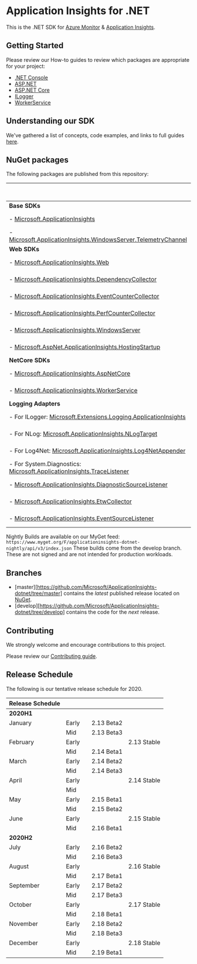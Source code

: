 # Application Insights for .NET
This is the .NET SDK for [Azure Monitor](https://docs.microsoft.com/azure/azure-monitor/overview) & [Application Insights](https://docs.microsoft.com/azure/azure-monitor/app/app-insights-overview).



## Getting Started
Please review our How-to guides to review which packages are appropriate for your project:
- [.NET Console](https://docs.microsoft.com/azure/azure-monitor/app/console)
- [ASP.NET](https://docs.microsoft.com/azure/azure-monitor/app/asp-net)
- [ASP.NET Core](https://docs.microsoft.com/azure/azure-monitor/app/asp-net-core)
- [ILogger](https://docs.microsoft.com/azure/azure-monitor/app/ilogger)
- [WorkerService](https://docs.microsoft.com/azure/azure-monitor/app/worker-service)




## Understanding our SDK
We've gathered a list of concepts, code examples, and links to full guides [here](.\.docs\concepts.md).



## NuGet packages
The following packages are published from this repository: 

|                                                                                                                                                               	| Nightly Build                                                                                                                                                                                                                                                                                         | Official Release                                                                                                                                                                                              |
|---------------------------------------------------------------------------------------------------------------------------------------------------------------	|------------------------------------------------------------------------------------------------------------------------------------------------------------------------------------------------------------------------------------------------------------------------------------------------------	|--------------------------------------------------------------------------------------------------------------------------------------------------------------------------------------------------------------	|
| **Base SDKs**                                                                                                                                                 	|                                                                                                                                                                                                                                                                                                      	|                                                                                                                                                                                                              	|
| - [Microsoft.ApplicationInsights](https://www.nuget.org/packages/Microsoft.ApplicationInsights/)                                                              	| [![Nightly](https://img.shields.io/myget/applicationinsights-dotnet-nightly/v/Microsoft.ApplicationInsights?label=)](https://www.myget.org/feed/applicationinsights-dotnet-nightly/package/nuget/Microsoft.ApplicationInsights)                                                                   	| [![Nuget](https://img.shields.io/nuget/vpre/Microsoft.ApplicationInsights.svg)](https://www.nuget.org/packages/Microsoft.ApplicationInsights/)                                                               	|
| - [Microsoft.ApplicationInsights.WindowsServer.TelemetryChannel](https://www.nuget.org/packages/Microsoft.ApplicationInsights.WindowsServer.TelemetryChannel) 	| [![Nightly](https://img.shields.io/myget/applicationinsights-dotnet-nightly/v/Microsoft.ApplicationInsights.WindowsServer.TelemetryChannel?label=)](https://www.myget.org/feed/applicationinsights-dotnet-nightly/package/nuget/Microsoft.ApplicationInsights.WindowsServer.TelemetryChannel)     	| [![Nuget](https://img.shields.io/nuget/vpre/Microsoft.ApplicationInsights.WindowsServer.TelemetryChannel.svg)](https://www.nuget.org/packages/Microsoft.ApplicationInsights.WindowsServer.TelemetryChannel/) 	|
| **Web SDKs**                                                                                                                                                  	|                                                                                                                                                                                                                                                                                                      	|                                                                                                                                                                                                              	|
| - [Microsoft.ApplicationInsights.Web](https://www.nuget.org/packages/Microsoft.ApplicationInsights.Web/)                                                      	| [![Nightly](https://img.shields.io/myget/applicationinsights-dotnet-nightly/v/Microsoft.ApplicationInsights.Web?label=)](https://www.myget.org/feed/applicationinsights-dotnet-nightly/package/nuget/Microsoft.ApplicationInsights.Web)                                                       	    | [![Nuget](https://img.shields.io/nuget/vpre/Microsoft.ApplicationInsights.Web.svg)](https://nuget.org/packages/Microsoft.ApplicationInsights.Web)                                                            	|
| - [Microsoft.ApplicationInsights.DependencyCollector](https://www.nuget.org/packages/Microsoft.ApplicationInsights.DependencyCollector/)                      	| [![Nightly](https://img.shields.io/myget/applicationinsights-dotnet-nightly/v/Microsoft.ApplicationInsights.DependencyCollector?label=)](https://www.myget.org/feed/applicationinsights-dotnet-nightly/package/nuget/Microsoft.ApplicationInsights.DependencyCollector)                           	| [![Nuget](https://img.shields.io/nuget/vpre/Microsoft.ApplicationInsights.DependencyCollector.svg)](https://nuget.org/packages/Microsoft.ApplicationInsights.DependencyCollector)                            	|
| - [Microsoft.ApplicationInsights.EventCounterCollector](https://www.nuget.org/packages/Microsoft.ApplicationInsights.EventCounterCollector)                   	| [![Nightly](https://img.shields.io/myget/applicationinsights-dotnet-nightly/v/Microsoft.ApplicationInsights.EventCounterCollector?label=)](https://www.myget.org/feed/applicationinsights-dotnet-nightly/package/nuget/Microsoft.ApplicationInsights.EventCounterCollector)                   	    | [![Nuget](https://img.shields.io/nuget/vpre/Microsoft.ApplicationInsights.EventCounterCollector.svg)](https://nuget.org/packages/Microsoft.ApplicationInsights.EventCounterCollector)                        	|
| - [Microsoft.ApplicationInsights.PerfCounterCollector](https://www.nuget.org/packages/Microsoft.ApplicationInsights.PerfCounterCollector/)                    	| [![Nightly](https://img.shields.io/myget/applicationinsights-dotnet-nightly/v/Microsoft.ApplicationInsights.PerfCounterCollector?label=)](https://www.myget.org/feed/applicationinsights-dotnet-nightly/package/nuget/Microsoft.ApplicationInsights.PerfCounterCollector)                         	| [![Nuget](https://img.shields.io/nuget/vpre/Microsoft.ApplicationInsights.PerfCounterCollector.svg)](https://nuget.org/packages/Microsoft.ApplicationInsights.PerfCounterCollector)                          	|
| - [Microsoft.ApplicationInsights.WindowsServer](https://www.nuget.org/packages/Microsoft.ApplicationInsights.WindowsServer/)                                  	| [![Nightly](https://img.shields.io/myget/applicationinsights-dotnet-nightly/v/Microsoft.ApplicationInsights.WindowsServer?label=)](https://www.myget.org/feed/applicationinsights-dotnet-nightly/package/nuget/Microsoft.ApplicationInsights.WindowsServer)                                       	| [![Nuget](https://img.shields.io/nuget/vpre/Microsoft.ApplicationInsights.WindowsServer.svg)](https://nuget.org/packages/Microsoft.ApplicationInsights.WindowsServer)                                        	|
| - [Microsoft.AspNet.ApplicationInsights.HostingStartup](https://www.nuget.org/packages/Microsoft.AspNet.ApplicationInsights.HostingStartup/)                  	| [![Nightly](https://img.shields.io/myget/applicationinsights-dotnet-nightly/v/Microsoft.AspNet.ApplicationInsights.HostingStartup?label=)](https://www.myget.org/feed/applicationinsights-dotnet-nightly/package/nuget/Microsoft.AspNet.ApplicationInsights.HostingStartup)                       	| [![Nuget](https://img.shields.io/nuget/vpre/Microsoft.AspNet.ApplicationInsights.HostingStartup.svg)](https://nuget.org/packages/Microsoft.AspNet.ApplicationInsights.HostingStartup)                        	|
| **NetCore SDKs**                                                                                                                                              	|                                                                                                                                                                                                                                                                                                      	|                                                                                                                                                                                                              	|
| - [Microsoft.ApplicationInsights.AspNetCore](https://www.nuget.org/packages/Microsoft.ApplicationInsights.AspNetCore/)                                        	| [![Nightly](https://img.shields.io/myget/applicationinsights-dotnet-nightly/v/Microsoft.ApplicationInsights.AspNetCore?label=)](https://www.myget.org/feed/applicationinsights-dotnet-nightly/package/nuget/Microsoft.ApplicationInsights.AspNetCore)                                         	    | [![Nuget](https://img.shields.io/nuget/vpre/Microsoft.ApplicationInsights.AspNetCore.svg)](https://nuget.org/packages/Microsoft.ApplicationInsights.AspNetCore)                                              	|
| - [Microsoft.ApplicationInsights.WorkerService](https://www.nuget.org/packages/Microsoft.ApplicationInsights.WorkerService/)                                  	| [![Nightly](https://img.shields.io/myget/applicationinsights-dotnet-nightly/v/Microsoft.ApplicationInsights.WorkerService?label=)](https://www.myget.org/feed/applicationinsights-dotnet-nightly/package/nuget/Microsoft.ApplicationInsights.WorkerService)                                       	| [![Nuget](https://img.shields.io/nuget/vpre/Microsoft.ApplicationInsights.WorkerService.svg)](https://nuget.org/packages/Microsoft.ApplicationInsights.WorkerService)                                        	|
| **Logging Adapters**                                                                                                                                          	|                                                                                                                                                                                                                                                                                                      	|                                                                                                                                                                                                              	|
| - For ILogger:  [Microsoft.Extensions.Logging.ApplicationInsights](https://www.nuget.org/packages/Microsoft.Extensions.Logging.ApplicationInsights/)          	| [![Nightly](https://img.shields.io/myget/applicationinsights-dotnet-nightly/v/Microsoft.Extensions.Logging.ApplicationInsights?label=)](https://www.myget.org/feed/applicationinsights-dotnet-nightly/package/nuget/Microsoft.Extensions.Logging.ApplicationInsights)                             	| [![Nuget](https://img.shields.io/nuget/vpre/Microsoft.Extensions.Logging.ApplicationInsights.svg)](https://www.nuget.org/packages/Microsoft.Extensions.Logging.ApplicationInsights/)                         	|
| - For NLog:  [Microsoft.ApplicationInsights.NLogTarget](http://www.nuget.org/packages/Microsoft.ApplicationInsights.NLogTarget/)                              	| [![Nightly](https://img.shields.io/myget/applicationinsights-dotnet-nightly/v/Microsoft.ApplicationInsights.NLogTarget?label=)](https://www.myget.org/feed/applicationinsights-dotnet-nightly/package/nuget/Microsoft.ApplicationInsights.NLogTarget)                                             	| [![Nuget](https://img.shields.io/nuget/vpre/Microsoft.ApplicationInsights.NLogTarget.svg)](https://www.nuget.org/packages/Microsoft.ApplicationInsights.NLogTarget/)                                         	|
| - For Log4Net: [Microsoft.ApplicationInsights.Log4NetAppender](http://www.nuget.org/packages/Microsoft.ApplicationInsights.Log4NetAppender/)                  	| [![Nightly](https://img.shields.io/myget/applicationinsights-dotnet-nightly/v/Microsoft.ApplicationInsights.Log4NetAppender?label=)](https://www.myget.org/feed/applicationinsights-dotnet-nightly/package/nuget/Microsoft.ApplicationInsights.Log4NetAppender)                                   	| [![Nuget](https://img.shields.io/nuget/vpre/Microsoft.ApplicationInsights.Log4NetAppender.svg)](https://www.nuget.org/packages/Microsoft.ApplicationInsights.Log4NetAppender/)                               	|
| - For System.Diagnostics: [Microsoft.ApplicationInsights.TraceListener](http://www.nuget.org/packages/Microsoft.ApplicationInsights.TraceListener/)           	| [![Nightly](https://img.shields.io/myget/applicationinsights-dotnet-nightly/v/Microsoft.ApplicationInsights.TraceListener?label=)](https://www.myget.org/feed/applicationinsights-dotnet-nightly/package/nuget/Microsoft.ApplicationInsights.TraceListener)                                       	| [![Nuget](https://img.shields.io/nuget/vpre/Microsoft.ApplicationInsights.TraceListener.svg)](https://www.nuget.org/packages/Microsoft.ApplicationInsights.TraceListener/)                                   	|
| - [Microsoft.ApplicationInsights.DiagnosticSourceListener](http://www.nuget.org/packages/Microsoft.ApplicationInsights.DiagnosticSourceListener/)             	| [![Nightly](https://img.shields.io/myget/applicationinsights-dotnet-nightly/v/Microsoft.ApplicationInsights.DiagnosticSourceListener?label=)](https://www.myget.org/feed/applicationinsights-dotnet-nightly/package/nuget/Microsoft.ApplicationInsights.DiagnosticSourceListener)                 	| [![Nuget](https://img.shields.io/nuget/vpre/Microsoft.ApplicationInsights.DiagnosticSourceListener.svg)](https://www.nuget.org/packages/Microsoft.ApplicationInsights.DiagnosticSourceListener/)             	|
| - [Microsoft.ApplicationInsights.EtwCollector](http://www.nuget.org/packages/Microsoft.ApplicationInsights.EtwCollector/)                                     	| [![Nightly](https://img.shields.io/myget/applicationinsights-dotnet-nightly/v/Microsoft.ApplicationInsights.EtwCollector?label=)](https://www.myget.org/feed/applicationinsights-dotnet-nightly/package/nuget/Microsoft.ApplicationInsights.EtwCollector)                                         	| [![Nuget](https://img.shields.io/nuget/vpre/Microsoft.ApplicationInsights.EtwCollector.svg)](https://www.nuget.org/packages/Microsoft.ApplicationInsights.EtwCollector/)                                     	|
| - [Microsoft.ApplicationInsights.EventSourceListener](http://www.nuget.org/packages/Microsoft.ApplicationInsights.EventSourceListener/)                       	| [![Nightly](https://img.shields.io/myget/applicationinsights-dotnet-nightly/v/Microsoft.ApplicationInsights.EventSourceListener?label=)](https://www.myget.org/feed/applicationinsights-dotnet-nightly/package/nuget/Microsoft.ApplicationInsights.EventSourceListener)                           	| [![Nuget](https://img.shields.io/nuget/vpre/Microsoft.ApplicationInsights.EventSourceListener.svg)](https://www.nuget.org/packages/Microsoft.ApplicationInsights.EventSourceListener/)                       	|


Nightly Builds are available on our MyGet feed:
`https://www.myget.org/F/applicationinsights-dotnet-nightly/api/v3/index.json`
These builds come from the develop branch. These are not signed and are not intended for production workloads.



## Branches
- [master][https://github.com/Microsoft/ApplicationInsights-dotnet/tree/master] contains the *latest* published release located on [NuGet](https://www.nuget.org/packages/Microsoft.ApplicationInsights).
- [develop][https://github.com/Microsoft/ApplicationInsights-dotnet/tree/develop] contains the code for the *next* release. 



## Contributing
We strongly welcome and encourage contributions to this project. 

Please review our [Contributing guide](.\.github\CONTRIBUTING.md).



## Release Schedule
The following is our tentative release schedule for 2020.

| **Release Schedule** |       	|   	|            	|             	|
|-----------	|-------	|---	|------------	|-------------	|
| **2020H1**   	|       	|   	|            	|             	|
| January   	| Early 	|   	| 2.13 Beta2 	|             	|
|           	| Mid   	|   	| 2.13 Beta3 	|             	|
| February  	| Early 	|   	|            	| 2.13 Stable 	|
|           	| Mid   	|   	| 2.14 Beta1 	|             	|
| March     	| Early 	|   	| 2.14 Beta2 	|             	|
|           	| Mid   	|   	| 2.14 Beta3 	|             	|
| April     	| Early 	|   	|            	| 2.14 Stable 	|
|           	| Mid   	|   	|           	|             	|
| May       	| Early 	|   	| 2.15 Beta1 	|             	|
|           	| Mid   	|   	| 2.15 Beta2 	|             	|
| June      	| Early 	|   	|            	| 2.15 Stable 	|
|           	| Mid   	|   	| 2.16 Beta1 	|             	|
| **2020H2**   	|       	|   	|            	|             	|
| July      	| Early 	|   	| 2.16 Beta2 	|             	|
|           	| Mid   	|   	| 2.16 Beta3 	|             	|
| August    	| Early 	|   	|            	| 2.16 Stable 	|
|           	| Mid   	|   	| 2.17 Beta1 	|             	|
| September 	| Early 	|   	| 2.17 Beta2 	|             	|
|           	| Mid   	|   	| 2.17 Beta3 	|             	|
| October   	| Early 	|   	|            	| 2.17 Stable 	|
|           	| Mid   	|   	| 2.18 Beta1 	|             	|
| November  	| Early 	|   	| 2.18 Beta2 	|             	|
|           	| Mid   	|   	| 2.18 Beta3 	|             	|
| December  	| Early 	|   	|            	| 2.18 Stable 	|
|           	| Mid   	|   	| 2.19 Beta1 	|             	|
